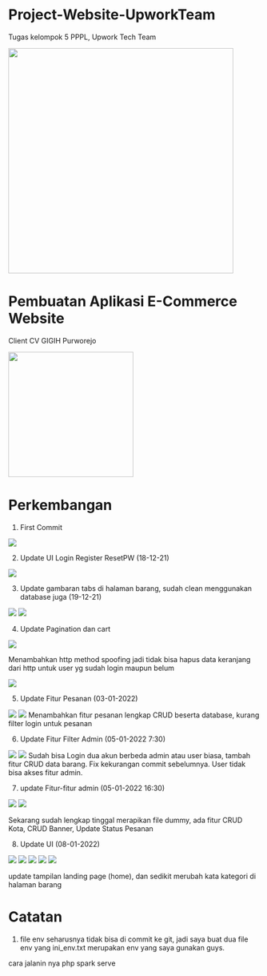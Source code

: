 # Project-Website-UpworkTeam
Tugas kelompok 5 PPPL, Upwork Tech Team

<img src="https://github.com/lolimilkita/Project-Website-UpworkTeam/blob/main/img_readme/logo_team.png" width="450px" height="auto">

# Pembuatan Aplikasi E-Commerce Website 
Client CV GIGIH Purworejo

<img src="https://github.com/lolimilkita/Project-Website-UpworkTeam/blob/Developer/img_readme/logo_cvgigih.png" width="250px" height="auto">

# Perkembangan 
1. First Commit
<img src="https://github.com/lolimilkita/Project-Website-UpworkTeam/blob/Developer/img_readme/2021-12-14.png">

2. Update UI Login Register ResetPW (18-12-21)
<img src="https://github.com/lolimilkita/Project-Website-UpworkTeam/blob/Developer/img_readme/2021-12-18.png">

3. Update gambaran tabs di halaman barang, sudah clean menggunakan database juga (19-12-21)
<img src="https://github.com/lolimilkita/Project-Website-UpworkTeam/blob/Developer/img_readme/tabs1.png">
<img src="https://github.com/lolimilkita/Project-Website-UpworkTeam/blob/Developer/img_readme/tabs2.png">

4. Update Pagination dan cart
<img src="https://github.com/lolimilkita/Project-Website-UpworkTeam/blob/Developer/img_readme/empat.png">

Menambahkan http method spoofing jadi tidak bisa hapus data keranjang dari http untuk user yg sudah login maupun belum

<img src="https://github.com/lolimilkita/Project-Website-UpworkTeam/blob/Developer/img_readme/empat_1.png">

5. Update Fitur Pesanan (03-01-2022)

<img src="https://github.com/lolimilkita/Project-Website-UpworkTeam/blob/Developer/img_readme/lima_1.png">
<img src="https://github.com/lolimilkita/Project-Website-UpworkTeam/blob/Developer/img_readme/lima_2.png">
Menambahkan fitur pesanan lengkap CRUD beserta database, kurang filter login untuk pesanan

6. Update Fitur Filter Admin (05-01-2022 7:30)

<img src="https://github.com/lolimilkita/Project-Website-UpworkTeam/blob/Developer/img_readme/enam_1.png">
<img src="https://github.com/lolimilkita/Project-Website-UpworkTeam/blob/Developer/img_readme/enam_2.png">
Sudah bisa Login dua akun berbeda admin atau user biasa, tambah fitur CRUD data barang. Fix kekurangan commit sebelumnya. User tidak bisa akses fitur admin.

7. update Fitur-fitur admin (05-01-2022 16:30)

<img src="https://github.com/lolimilkita/Project-Website-UpworkTeam/blob/Developer/img_readme/tujuh_1.png">
<img src="https://github.com/lolimilkita/Project-Website-UpworkTeam/blob/Developer/img_readme/tujuh_2.png">

Sekarang sudah lengkap tinggal merapikan file dummy, ada fitur CRUD Kota, CRUD Banner, Update Status Pesanan

8. Update UI (08-01-2022)
<img src="https://github.com/lolimilkita/Project-Website-UpworkTeam/blob/Developer/img_readme/delapan_1.png">
<img src="https://github.com/lolimilkita/Project-Website-UpworkTeam/blob/Developer/img_readme/delapan_2.png">
<img src="https://github.com/lolimilkita/Project-Website-UpworkTeam/blob/Developer/img_readme/delapan_3.png">
<img src="https://github.com/lolimilkita/Project-Website-UpworkTeam/blob/Developer/img_readme/delapan_4.png">
<img src="https://github.com/lolimilkita/Project-Website-UpworkTeam/blob/Developer/img_readme/delapan_5.png">

update tampilan landing page (home), dan sedikit merubah kata kategori di halaman barang

# Catatan
1. file env seharusnya tidak bisa di commit ke git, jadi saya buat dua file env yang ini_env.txt merupakan env yang saya gunakan guys.

cara jalanin nya php spark serve